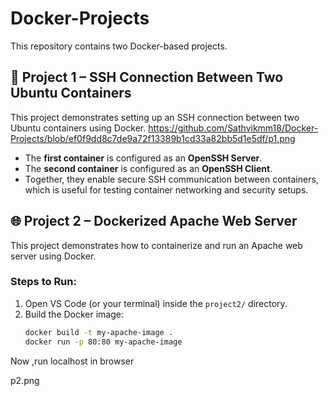 # Docker-Projects

This repository contains two Docker-based projects.

## 🚀 Project 1 – SSH Connection Between Two Ubuntu Containers
This project demonstrates setting up an SSH connection between two Ubuntu containers using Docker.
https://github.com/Sathvikmm18/Docker-Projects/blob/ef0f9dd8c7de9a72f13389b1cd33a82bb5d1e5df/p1.png
- The **first container** is configured as an **OpenSSH Server**.
- The **second container** is configured as an **OpenSSH Client**.
- Together, they enable secure SSH communication between containers, which is useful for testing container networking and security setups.
  

## 🌐 Project 2 – Dockerized Apache Web Server
This project demonstrates how to containerize and run an Apache web server using Docker.

### Steps to Run:
1. Open VS Code (or your terminal) inside the `project2/` directory.
2. Build the Docker image:
   ```bash
   docker build -t my-apache-image .
   docker run -p 80:80 my-apache-image
 Now ,run localhost in browser   

 p2.png

